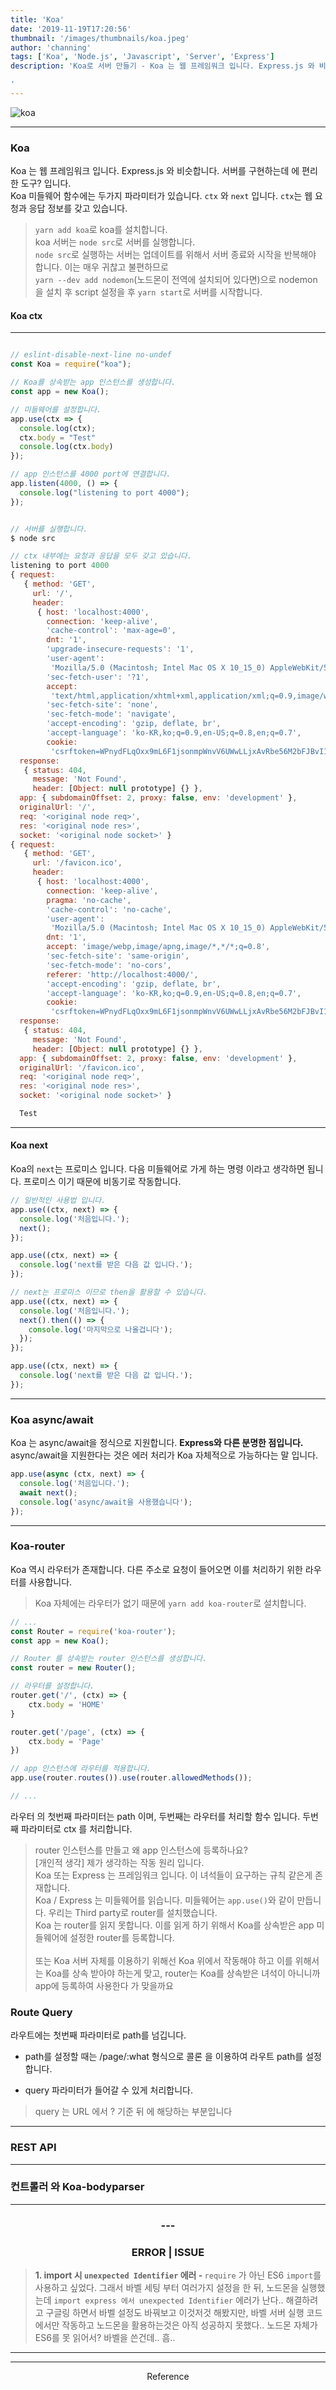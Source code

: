 ```yaml
---
title: 'Koa'
date: '2019-11-19T17:20:56'
thumbnail: '/images/thumbnails/koa.jpeg'
author: 'channing'
tags: ['Koa', 'Node.js', 'Javascript', 'Server', 'Express']
description: 'Koa로 서버 만들기 - Koa 는 웹 프레임워크 입니다. Express.js 와 비슷합니다. 서버를 구현하는데 에 편리한 도구 입니다. Koa 미들웨어 함수에는 두가지 파라미터가 있습니다. ctx 와 next 입니다. ctx는 웹 요청과 응답 정보를 갖고 있습니다.

'
---
```


![koa](./koa.jpeg)

---

### Koa

Koa 는 웹 프레임워크 입니다. Express.js 와 비슷합니다. 서버를 구현하는데 에 편리한 도구? 입니다. <br>
Koa 미들웨어 함수에는 두가지 파라미터가 있습니다. `ctx` 와 `next` 입니다.
`ctx`는 웹 요청과 응답 정보를 갖고 있습니다.

> `yarn add koa`로 koa를 설치합니다. <br>
> koa 서버는 `node src`로 서버를 실행합니다. <br> `node src`로 실행하는 서버는 업데이트를 위해서 서버 종료와 시작을 반복해야 합니다. 이는 매우 귀찮고 불편하므로 <br>`yarn --dev add nodemon`(노드몬이 전역에 설치되어 있다면)으로 nodemon을 설치 후 script 설정을 후 `yarn start`로 서버를 시작합니다.

#### Koa ctx

---

```js

// eslint-disable-next-line no-undef
const Koa = require("koa");

// Koa를 상속받는 app 인스턴스를 생성합니다.
const app = new Koa();

// 미들웨어를 설정합니다.
app.use(ctx => {
  console.log(ctx);
  ctx.body = "Test"
  console.log(ctx.body)
});

// app 인스턴스를 4000 port에 연결합니다.
app.listen(4000, () => {
  console.log("listening to port 4000");
});


// 서버를 실행합니다.
$ node src

// ctx 내부에는 요청과 응답을 모두 갖고 있습니다.
listening to port 4000
{ request:
   { method: 'GET',
     url: '/',
     header:
      { host: 'localhost:4000',
        connection: 'keep-alive',
        'cache-control': 'max-age=0',
        dnt: '1',
        'upgrade-insecure-requests': '1',
        'user-agent':
         'Mozilla/5.0 (Macintosh; Intel Mac OS X 10_15_0) AppleWebKit/537.36 (KHTML, like Gecko) Chrome/78.0.3904.108 Safari/537.36',
        'sec-fetch-user': '?1',
        accept:
         'text/html,application/xhtml+xml,application/xml;q=0.9,image/webp,image/apng,*/*;q=0.8,application/signed-exchange;v=b3',
        'sec-fetch-site': 'none',
        'sec-fetch-mode': 'navigate',
        'accept-encoding': 'gzip, deflate, br',
        'accept-language': 'ko-KR,ko;q=0.9,en-US;q=0.8,en;q=0.7',
        cookie:
         'csrftoken=WPnydFLqOxx9mL6F1jsonmpWnvV6UWwLLjxAvRbe56M2bFJBvI1MgCzvVS2IkCrN; sessionid=h95y5imval1nfk6lf3zw48j7xkpde6iq; io=q5ToN8z2Kie0JLKzAAAD' } },
  response:
   { status: 404,
     message: 'Not Found',
     header: [Object: null prototype] {} },
  app: { subdomainOffset: 2, proxy: false, env: 'development' },
  originalUrl: '/',
  req: '<original node req>',
  res: '<original node res>',
  socket: '<original node socket>' }
{ request:
   { method: 'GET',
     url: '/favicon.ico',
     header:
      { host: 'localhost:4000',
        connection: 'keep-alive',
        pragma: 'no-cache',
        'cache-control': 'no-cache',
        'user-agent':
         'Mozilla/5.0 (Macintosh; Intel Mac OS X 10_15_0) AppleWebKit/537.36 (KHTML, like Gecko) Chrome/78.0.3904.108 Safari/537.36',
        dnt: '1',
        accept: 'image/webp,image/apng,image/*,*/*;q=0.8',
        'sec-fetch-site': 'same-origin',
        'sec-fetch-mode': 'no-cors',
        referer: 'http://localhost:4000/',
        'accept-encoding': 'gzip, deflate, br',
        'accept-language': 'ko-KR,ko;q=0.9,en-US;q=0.8,en;q=0.7',
        cookie:
         'csrftoken=WPnydFLqOxx9mL6F1jsonmpWnvV6UWwLLjxAvRbe56M2bFJBvI1MgCzvVS2IkCrN; sessionid=h95y5imval1nfk6lf3zw48j7xkpde6iq; io=q5ToN8z2Kie0JLKzAAAD' } },
  response:
   { status: 404,
     message: 'Not Found',
     header: [Object: null prototype] {} },
  app: { subdomainOffset: 2, proxy: false, env: 'development' },
  originalUrl: '/favicon.ico',
  req: '<original node req>',
  res: '<original node res>',
  socket: '<original node socket>' }

  Test

```

---

#### Koa next

Koa의 `next`는 프로미스 입니다. 다음 미들웨어로 가게 하는 명령 이라고 생각하면 됩니다.
프로미스 이기 때문에 비동기로 작동합니다.

```js
// 일반적인 사용법 입니다.
app.use((ctx, next) => {
  console.log('처음입니다.');
  next();
});

app.use((ctx, next) => {
  console.log('next를 받은 다음 값 입니다.');
});

// next는 프로미스 이므로 then을 활용할 수 있습니다.
app.use((ctx, next) => {
  console.log('처음입니다.');
  next().then(() => {
    console.log('마지막으로 나올겁니다');
  });
});

app.use((ctx, next) => {
  console.log('next를 받은 다음 값 입니다.');
});
```

---

### Koa async/await

Koa 는 async/await을 정식으로 지원합니다. <b>Express와 다른 분명한 점입니다.</b>
async/await을 지원한다는 것은 에러 처리가 Koa 자체적으로 가능하다는 말 입니다.

```js
app.use(async (ctx, next) => {
  console.log('처음입니다.');
  await next();
  console.log('async/await을 사용했습니다');
});
```

---

### Koa-router

Koa 역시 라우터가 존재합니다. 다른 주소로 요청이 들어오면 이를 처리하기 위한 라우터를 사용합니다.

> Koa 자체에는 라우터가 없기 때문에 `yarn add koa-router`로 설치합니다.

```js
// ...
const Router = require('koa-router');
const app = new Koa();

// Router 를 상속받는 router 인스턴스를 생성합니다.
const router = new Router();

// 라우터를 설정합니다.
router.get('/', (ctx) => {
    ctx.body = 'HOME'
}

router.get('/page', (ctx) => {
    ctx.body = 'Page'
})

// app 인스턴스에 라우터를 적용합니다.
app.use(router.routes()).use(router.allowedMethods());

// ...

```

라우터 의 첫번째 파라미터는 path 이며, 두번째는 라우터를 처리할 함수 입니다.
두번째 파라미터로 ctx 를 처리합니다.

> router 인스턴스를 만들고 왜 app 인스턴스에 등록하나요?
> <br>[개인적 생각] 제가 생각하는 작동 원리 입니다. <br>
> Koa 또는 Express 는 프레임워크 입니다. 이 녀석들이 요구하는 규칙 같은게 존재합니다. <br>Koa / Express 는 미들웨어를 읽습니다. 미들웨어는 `app.use()`와 같이 만듭니다. 우리는 Third party로 router를 설치했습니다. <br> Koa 는 router를 읽지 못합니다. 이를 읽게 하기 위해서 Koa를 상속받은 app 미들웨어에 설정한 router를 등록합니다.<br> <br> 또는 Koa 서버 자체를 이용하기 위해선 Koa 위에서 작동해야 하고 이를 위해서는 Koa를 상속 받아야 하는게 맞고, router는 Koa를 상속받은 녀석이 아니니까 app에 등록하여 사용한다 가 맞을까요

### Route Query

라우트에는 첫번째 파라미터로 path를 넘깁니다.<br>

- path를 설정할 때는 /page/:what 형식으로 콜론 을 이용하여 라우트 path를 설정합니다.

* query 파라미터가 들어갈 수 있게 처리합니다.

> query 는 URL 에서 ? 기준 뒤 에 해당하는 부분입니다

---

### REST API

---

### 컨트롤러 와 Koa-bodyparser

---

<center>

### ---

### ERROR | ISSUE

</center>

> <b>1. import 시 `unexpected Identifier` 에러 - </b> `require` 가 아닌 ES6 `import`를 사용하고 싶었다. 그래서 바벨 세팅 부터 여러가지 설정을 한 뒤, 노드몬을 실행했는데 `import express 에서 unexpected Identifier` 에러가 난다.. 해결하려고 구글링 하면서 바벨 설정도 바꿔보고 이것저것 해봤지만, 바벨 서버 실행 코드에서만 작동하고 노드몬을 활용하는것은 아직 성공하지 못했다.. 노드몬 자체가 ES6를 못 읽어서? 바벨을 쓴건데.. 흠..

---

</center>

<hr />

<center>

Reference <br>

<br>

</center>
